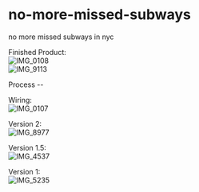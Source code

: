 # no-more-missed-subways
no more missed subways in nyc


Finished Product: <br>
![IMG_0108](https://github.com/user-attachments/assets/10e3858e-4427-4030-8514-e09ec4fda969) <br>
![IMG_9113](https://github.com/user-attachments/assets/de9fef47-d213-4bb9-bb74-2664f1a7f8e7) <br>

Process --  <br>

Wiring: <br>
![IMG_0107](https://github.com/user-attachments/assets/2ed5662a-69b2-4d88-9992-6b83ef554c5d) <br>

Version 2: <br>
![IMG_8977](https://github.com/user-attachments/assets/3f797eac-987e-4271-b1eb-e457e02fd15f) <br>

Version 1.5: <br>
![IMG_4537](https://github.com/user-attachments/assets/32d1b51f-d472-4f70-9ccd-8edd8fbc909f) <br>

Version 1: <br>
![IMG_5235](https://github.com/user-attachments/assets/d655439e-b322-4cbc-9bf2-9ed928e60818)
